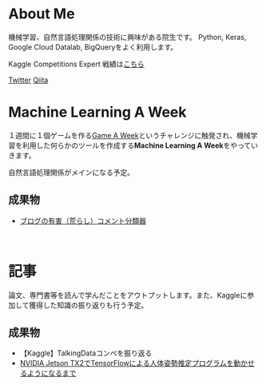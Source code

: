 # About Me

機械学習、自然言語処理関係の技術に興味がある院生です。
Python, Keras, Google Cloud Datalab, BigQueryをよく利用します。

Kaggle Competitions Expert
戦績は[こちら](https://www.kaggle.com/ababa83)

[Twitter](https://twitter.com/ababa893)
[Qiita](https://qiita.com/ababa893)

# Machine Learning A Week

１週間に１個ゲームを作る[Game A Week](https://www.gamasutra.com/blogs/RamiIsmail/20140226/211807/Game_A_Week_Getting_Experienced_At_Failure.php)というチャレンジに触発され、機械学習を利用した何らかのツールを作成する**Machine Learning A Week**をやっていきます。

自然言語処理関係がメインになる予定。


## 成果物
- [ブログの有害（荒らし）コメント分類器](https://github.com/ababa893/blog-toxic-comment-classification)

<br>

# 記事

論文、専門書等を読んで学んだことをアウトプットします。また、Kaggleに参加して獲得した知識の振り返りも行う予定。

## 成果物
- 【Kaggle】TalkingDataコンペを振り返る
- [NVIDIA Jetson TX2でTensorFlowによる人体姿勢推定プログラムを動かせるようになるまで](https://qiita.com/ababa893/items/57b43e788d684c380866)

<br>